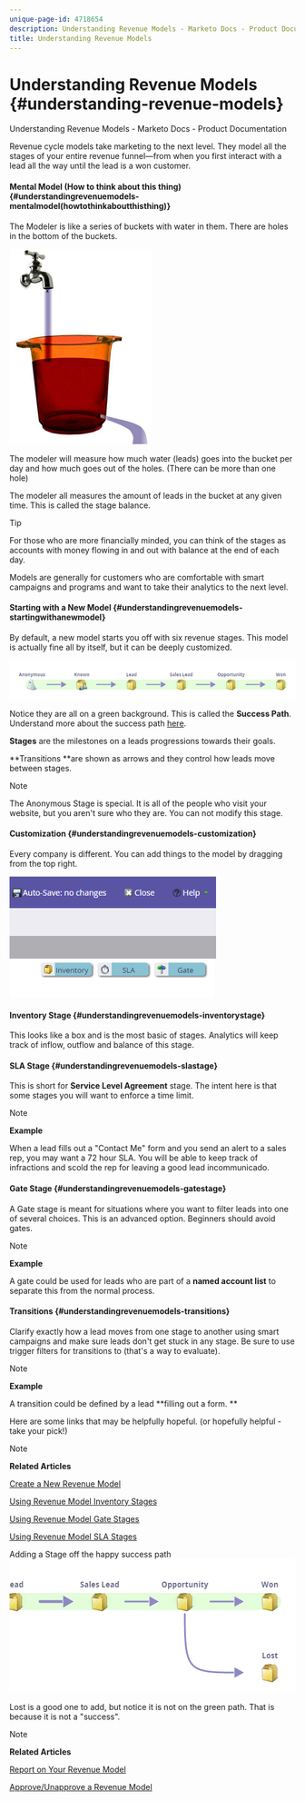 ```yaml
---
unique-page-id: 4718654
description: Understanding Revenue Models - Marketo Docs - Product Documentation
title: Understanding Revenue Models
---
```


# Understanding Revenue Models {#understanding-revenue-models}

Understanding Revenue Models - Marketo Docs - Product Documentation

Revenue cycle models take marketing to the next level. They model all the stages of your entire revenue funnel—from when you first interact with a lead all the way until the lead is a won customer.

#### Mental Model (How to think about this thing) {#understandingrevenuemodels-mentalmodel(howtothinkaboutthisthing)}

The Modeler is like a series of buckets with water in them. There are holes in the bottom of the buckets.

![](assets/image2015-6-12-10-3a14-3a4.png)

The modeler will measure how much water (leads) goes into the bucket per day and how much goes out of the holes. (There can be more than one hole)

The modeler all measures the amount of leads in the bucket at any given time. This is called the stage balance.

>[!TIP]
>
>For those who are more financially minded, you can think of the stages as accounts with money flowing in and out with balance at the end of each day.

Models are generally for customers who are comfortable with smart campaigns and programs and want to take their analytics to the next level.  

#### Starting with a New Model {#understandingrevenuemodels-startingwithanewmodel}

By default, a new model starts you off with six revenue stages. This model is actually fine all by itself, but it can be deeply customized.

![](assets/image2015-6-12-9-3a43-3a11.png)

Notice they are all on a green background. This is called the **Success Path**. Understand more about the success path [here](understanding-revenue-model-success-path.md).

**Stages** are the milestones on a leads progressions towards their goals.

**Transitions **are shown as arrows and they control how leads move between stages.

>[!NOTE]
>
>The Anonymous Stage is special. It is all of the people who visit your website, but you aren't sure who they are. You can not modify this stage.

#### Customization {#understandingrevenuemodels-customization}

Every company is different. You can add things to the model by dragging from the top right.

![](assets/image2015-6-12-9-3a45-3a36.png)

#### Inventory Stage {#understandingrevenuemodels-inventorystage}

This looks like a box and is the most basic of stages. Analytics will keep track of inflow, outflow and balance of this stage.

#### SLA Stage {#understandingrevenuemodels-slastage}

This is short for **Service Level Agreement** stage. The intent here is that some stages you will want to enforce a time limit.

>[!NOTE]
>
>**Example**
>
>When a lead fills out a "Contact Me" form and you send an alert to a sales rep, you may want a 72 hour SLA. You will be able to keep track of infractions and scold the rep for leaving a good lead incommunicado.

#### Gate Stage {#understandingrevenuemodels-gatestage}

A Gate stage is meant for situations where you want to filter leads into one of several choices. This is an advanced option. Beginners should avoid gates.

>[!NOTE]
>
>**Example**
>
>A gate could be used for leads who are part of a **named account list** to separate this from the normal process.

#### Transitions {#understandingrevenuemodels-transitions}

Clarify exactly how a lead moves from one stage to another using smart campaigns and make sure leads don't get stuck in any stage. Be sure to use trigger filters for transitions to (that's a way to evaluate).

>[!NOTE]
>
>**Example**
>
>A transition could be defined by a lead **filling out a form. **

Here are some links that may be helpfully hopeful. (or hopefully helpful - take your pick!)

>[!NOTE]
>
>**Related Articles**
>
>[Create a New Revenue Model](create-a-new-revenue-model.md)
>
>[Using Revenue Model Inventory Stages](using-revenue-model-inventory-stages.md)
>
>[Using Revenue Model Gate Stages](using-revenue-model-gate-stages.md)
>
>[Using Revenue Model SLA Stages](using-revenue-model-sla-stages.md)

Adding a Stage off the happy success path   ![](assets/image2015-6-12-10-3a10-3a26.png)

Lost is a good one to add, but notice it is not on the green path. That is because it is not a "success".

>[!NOTE]
>
>**Related Articles**
>
>[Report on Your Revenue Model](report-on-your-revenue-model.md)
>
>[Approve/Unapprove a Revenue Model](approve/unapprove-a-revenue-model.md)

